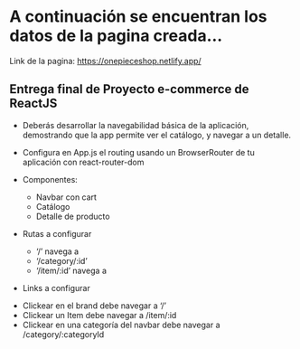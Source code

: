 # A continuación se encuentran los datos de la pagina creada...

Link de la pagina: https://onepieceshop.netlify.app/



## Entrega final de Proyecto e-commerce de ReactJS
* Deberás desarrollar la navegabilidad básica de la aplicación, demostrando que la app permite ver el catálogo, y navegar a un detalle.

* Configura en App.js el routing usando un BrowserRouter de tu aplicación con react-router-dom

* Componentes:

    - Navbar con cart
    - Catálogo
    - Detalle de producto


* Rutas a configurar

    - ‘/’ navega a
    - ‘/category/:id’
    - ‘/item/:id’ navega a

    
* Links a configurar

- Clickear en el brand debe navegar a ‘/’
- Clickear un Item debe navegar a /item/:id
- Clickear en una categoría del navbar debe navegar a /category/:categoryId